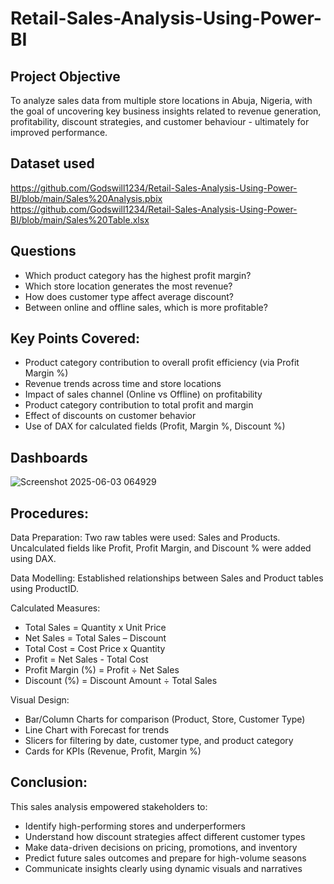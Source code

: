 # Retail-Sales-Analysis-Using-Power-BI

## Project Objective
To analyze sales data from multiple store locations in Abuja, Nigeria, with the goal of uncovering key business insights related to revenue generation, profitability, discount strategies, and customer behaviour - ultimately for improved performance.

## Dataset used
https://github.com/Godswill1234/Retail-Sales-Analysis-Using-Power-BI/blob/main/Sales%20Analysis.pbix
https://github.com/Godswill1234/Retail-Sales-Analysis-Using-Power-BI/blob/main/Sales%20Table.xlsx

## Questions
- Which product category has the highest profit margin?				
- Which store location generates the most revenue?				
- How does customer type affect average discount?				
- Between online and offline sales, which is more profitable?				

## Key Points Covered:
-	Product category contribution to overall profit efficiency (via Profit Margin %)
-	Revenue trends across time and store locations
-	Impact of sales channel (Online vs Offline) on profitability
-	Product category contribution to total profit and margin
-	Effect of discounts on customer behavior
-	Use of DAX for calculated fields (Profit, Margin %, Discount %)

## Dashboards
![Screenshot 2025-06-03 064929](https://github.com/user-attachments/assets/247c46a5-5c80-43a0-8416-9db413d1e57d)


## Procedures:
Data Preparation:
Two raw tables were used: Sales and Products.
Uncalculated fields like Profit, Profit Margin, and Discount % were added using DAX.

Data Modelling:
Established relationships between Sales and Product tables using ProductID.

Calculated Measures:
-	Total Sales = Quantity x Unit Price
-	Net Sales = Total Sales – Discount
-	Total Cost = Cost Price x Quantity
-	Profit = Net Sales - Total Cost
-	Profit Margin (%) = Profit ÷ Net Sales
-	Discount (%) = Discount Amount ÷ Total Sales

Visual Design:
-	Bar/Column Charts for comparison (Product, Store, Customer Type)
-	Line Chart with Forecast for trends
-	Slicers for filtering by date, customer type, and product category
-	Cards for KPIs (Revenue, Profit, Margin %)


## Conclusion:
This sales analysis empowered stakeholders to:
-	Identify high-performing stores and underperformers
-	Understand how discount strategies affect different customer types
-	Make data-driven decisions on pricing, promotions, and inventory
-	Predict future sales outcomes and prepare for high-volume seasons
-	Communicate insights clearly using dynamic visuals and narratives
